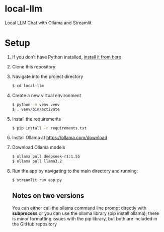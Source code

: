 # local-llm
Local LLM Chat with Ollama and Streamlit

# Setup

1. If you don’t have Python installed, [install it from here](https://www.python.org/downloads/)

2. Clone this repository

3. Navigate into the project directory

   ```bash
   $ cd local-llm
   ```

4. Create a new virtual environment

   ```bash
   $ python -m venv venv
   $ . venv/bin/activate
   ```

5. Install the requirements

    ```bash
   $ pip install -r requirements.txt
   ```

6. Install Ollama at https://ollama.com/download

7. Download Ollama models
    ```bash
   $ ollama pull deepseek-r1:1.5b
   $ ollama pull llama3.2
   ```

7. Run the app by navigating to the main directory and running:
    ```bash
   $ streamlit run app.py
   ```


   ## Notes on two versions
   You can either call the ollama command line prompt directly with **subprocess** or you can use the ollama library (pip install ollama); there is minor formatting issues with the pip library, but both are included in the GitHub repository